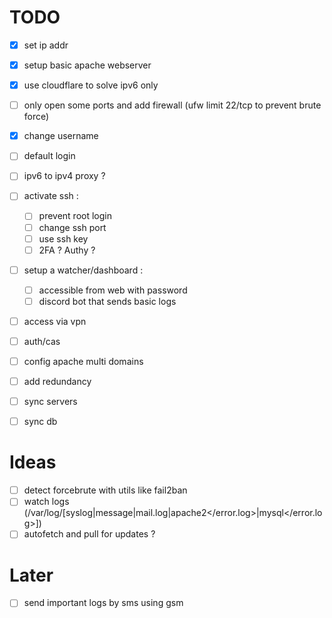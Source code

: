 # TODO
- [x] set ip addr
- [x] setup basic apache webserver
- [x] use cloudflare to solve ipv6 only
- [ ] only open some ports and add firewall (ufw limit 22/tcp to prevent brute force)
- [x] change username
- [ ] default login
- [ ] ipv6 to ipv4 proxy ?

- [ ] activate ssh : 
    - [ ] prevent root login
    - [ ] change ssh port
    - [ ] use ssh key
    - [ ] 2FA ? Authy ?

- [ ] setup a watcher/dashboard : 
    - [ ] accessible from web with password
    - [ ] discord bot that sends basic logs

- [ ] access via vpn
- [ ] auth/cas
- [ ] config apache multi domains
- [ ] add redundancy
- [ ] sync servers
- [ ] sync db

# Ideas
- [ ] detect forcebrute with utils like fail2ban
- [ ] watch logs (/var/log/[syslog|message|mail.log|apache2</error.log>|mysql</error.log>])
- [ ] autofetch and pull for updates ?
# Later
- [ ] send important logs by sms using gsm
